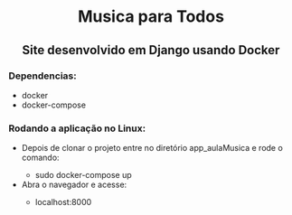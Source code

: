<h1 align="center">Musica para Todos</h1>
<h2 align="center">Site desenvolvido em Django usando Docker</h2>

### Dependencias:
  <ul>
  <li>docker</li>
  <li>docker-compose</li>
  </ul>
  
### Rodando a aplicação no Linux:
  <ul>
  <li>Depois de clonar o projeto entre no diretório app_aulaMusica e rode o comando:</li>
     <ul>
       <li>sudo docker-compose up</li>
     </ul>
 
  <li>Abra o navegador e acesse:</li>
    <ul>
      <li>localhost:8000</li>
    </ul>
  </ul>
